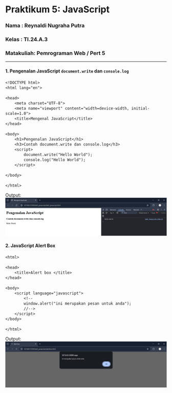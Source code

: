 # Praktikum 5: JavaScript

### Nama      : Reynaldi Nugraha Putra
### Kelas     : TI.24.A.3
### Matakuliah: Pemrograman Web / Pert 5
___________________________________________________________________________________

#### 1. Pengenalan JavaScript `document.write` dan `console.log`
```
<!DOCTYPE html>
<html lang="en">

<head>
    <meta charset="UTF-8">
    <meta name="viewport" content="width=device-width, initial-scale=1.0">
    <title>Mengenal JavaScript</title>
</head>

<body>
    <h1>Pengenalan JavaScript</h1>
    <h3>Contoh document.write dan console.log</h3>
    <script>
        document.write("Hello World");
        console.log("Hello World");
    </script>

</body>

</html>
```

Output:
![image](img/1.png)
<br>

#### 2. JavaScript Alert Box
```
<html>

<head>
    <title>Alert box </title>
</head>

<body>
    <script language="javascript">
        <!--
        window.alert("ini merupakan pesan untuk anda");
        //-->
    </script>
</body>

</html>
```

Output:
![image](img/2.png)
<br>
